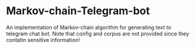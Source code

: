 # Markov-chain-Telegram-bot
An implementation of Markov-chain algorithm for generating text to telegram chat bot.
Note that config and corpus are not provided since they contatin sensitive information!
